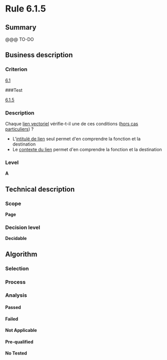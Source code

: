 # Rule 6.1.5

## Summary

@@@ TO-DO

## Business description

### Criterion

[6.1](http://references.modernisation.gouv.fr/sites/default/files/RGAA3_RC2-1/referentiel_technique.htm#crit-6-1)

###Test

[6.1.5](http://references.modernisation.gouv.fr/sites/default/files/RGAA3_RC2-1/referentiel_technique.htm#test-6-1-5)

### Description

Chaque <a href="http://references.modernisation.gouv.fr/sites/default/files/RGAA3_RC2-1/glossaire.htm#mLienVectoriel">lien vectoriel</a> v&eacute;rifie-t-il une de ces conditions (<a href="http://references.modernisation.gouv.fr/sites/default/files/RGAA3_RC2-1/cas_particulier.htm#cpCrit6-" title="Cas particuliers pour le crit&egrave;re 6.1">hors cas particuliers</a>) ? 
 
 * L'<a href="http://references.modernisation.gouv.fr/sites/default/files/RGAA3_RC2-1/glossaire.htm#mIntituleLien">intitul&eacute; de lien</a> seul permet d'en comprendre la fonction et la destination 
 * Le <a href="http://references.modernisation.gouv.fr/sites/default/files/RGAA3_RC2-1/glossaire.htm#mContexteLien">contexte du lien</a> permet d'en comprendre la fonction et la destination 


### Level

**A**

## Technical description

### Scope

**Page**

### Decision level

**Decidable**

## Algorithm

### Selection

### Process

### Analysis

#### Passed

#### Failed

#### Not Applicable

#### Pre-qualified

#### No Tested 







